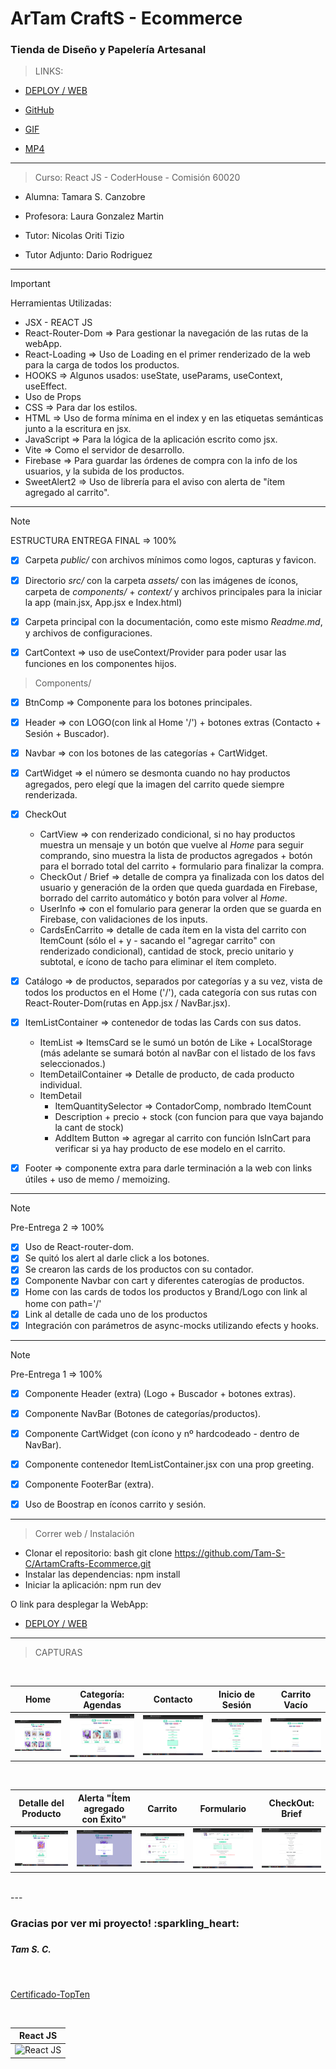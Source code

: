 <h1>ArTam CraftS - Ecommerce</h1>
<h3>Tienda de Diseño y Papelería Artesanal </h3>

> LINKS:

* [DEPLOY / WEB](https://tam-s-c.github.io/ArtamCrafts-Ecommerce/) 

* [GitHub](https://github.com/Tam-S-C/ArtamCrafts-Ecommerce)

* [GIF](https://drive.google.com/file/d/1ThdLtC8saNLauPwB9nOo53UXHFYm10E-/view?usp=sharing)

* [MP4](https://drive.google.com/file/d/1pySEPA8fCn9KWKmDcm-UkP3RCABIpMAZ/view?usp=sharing)
  

---

> Curso: React JS - CoderHouse - Comisión 60020

* Alumna: Tamara S. Canzobre

* Profesora: Laura Gonzalez Martin
* Tutor: Nicolas Oriti Tizio
* Tutor Adjunto: Dario Rodriguez

---

> [!IMPORTANT]
> Herramientas Utilizadas:

* JSX - REACT JS
* React-Router-Dom => Para gestionar la navegación de las rutas de la webApp.
* React-Loading => Uso de Loading en el primer renderizado de la web para la carga de todos los productos.
* HOOKS => Algunos usados: useState, useParams, useContext, useEffect.
* Uso de Props
* CSS => Para dar los estilos.
* HTML => Uso de forma mínima en el index y en las etiquetas semánticas junto a la escritura en jsx.
* JavaScript => Para la lógica de la aplicación escrito como jsx.
* Vite => Como el servidor de desarrollo.
* Firebase => Para guardar las órdenes de compra con la info de los usuarios, y la subida de los productos.
* SweetAlert2 => Uso de librería para el aviso con alerta de "ítem agregado al carrito".


---

> [!NOTE] 
> ESTRUCTURA
> ENTREGA FINAL => 100%


- [x] Carpeta *public/* con archivos mínimos como logos, capturas y favicon.

- [x] Directorio *src/* con la carpeta *assets/* con las imágenes de íconos, carpeta de *components/* + *context/* y archivos principales para la iniciar la app (main.jsx, App.jsx e Index.html)

- [x] Carpeta principal con la documentación, como este mismo *Readme.md*, y archivos de configuraciones.

- [x] CartContext => uso de useContext/Provider para poder usar las funciones en los componentes hijos.

> Components/

- [x] BtnComp => Componente para los botones principales.

- [x] Header => con LOGO(con link al Home '/') + botones extras (Contacto + Sesión + Buscador).

- [x] Navbar => con los botones de las categorías + CartWidget.

- [x] CartWidget => el número se desmonta cuando no hay productos agregados, 
pero elegí que la imagen del carrito quede siempre renderizada.

- [x] CheckOut
    *   CartView => con renderizado condicional, si no hay productos muestra un mensaje y un botón que vuelve al *Home* para seguir comprando, sino muestra la lista de productos agregados + botón para el borrado total del carrito + formulario para finalizar la compra.
    *   CheckOut / Brief => detalle de compra ya finalizada con los datos del usuario y generación de la orden que queda guardada en Firebase, borrado del carrito automático y botón para volver al *Home*.
    *   UserInfo => con el fomulario para generar la orden que se guarda en Firebase, con validaciones de los inputs.
    *   CardsEnCarrito => detalle de cada ítem en la vista del carrito con ItemCount (sólo el + y - sacando el "agregar carrito" con renderizado condicional), cantidad de stock, precio unitario y subtotal, e ícono de tacho para eliminar el ítem completo.

- [x] Catálogo => de productos, separados por categorías y a su vez, 
vista de todos los productos en el Home ('/'), cada categoría con sus rutas con React-Router-Dom(rutas en App.jsx / NavBar.jsx).

- [x] ItemListContainer => contenedor de todas las Cards con sus datos.
    * ItemList => ItemsCard se le sumó un botón de Like + LocalStorage (más adelante se sumará botón al navBar con el listado de los favs seleccionados.)
    * ItemDetailContainer => Detalle de producto, de cada producto individual.
    * ItemDetail
        * ItemQuantitySelector => ContadorComp, nombrado ItemCount
        * Description + precio + stock (con funcion para que vaya bajando la cant de stock)
        * AddItem Button => agregar al carrito con función IsInCart para verificar si ya hay producto de ese modelo en el carrito.

- [x] Footer => componente extra para darle terminación a la web con links útiles + uso de memo / memoizing.


---

> [!NOTE]
> Pre-Entrega 2 => 100%

- [x] Uso de React-router-dom.
- [x] Se quitó los alert al darle click a los botones.
- [x] Se crearon las cards de los productos con su contador.
- [x] Componente Navbar con cart y diferentes caterogías de productos.
- [x] Home con las cards de todos los productos y Brand/Logo con link al home con path='/'
- [x] Link al detalle de cada uno de los productos
- [x] Integración con parámetros de async-mocks utilizando efects y hooks.

---

> [!NOTE]
> Pre-Entrega 1 => 100%

- [x] Componente Header (extra) (Logo + Buscador + botones extras).
- [x] Componente NavBar (Botones de categorías/productos).
- [x] Componente CartWidget (con ícono y nº hardcodeado - dentro de NavBar).
- [x] Componente contenedor ItemListContainer.jsx con una prop greeting.
- [x] Componente FooterBar (extra). 
- [x] Uso de Boostrap en íconos carrito y sesión. 


---

> Correr web / Instalación

* Clonar el repositorio: bash git clone https://github.com/Tam-S-C/ArtamCrafts-Ecommerce.git
* Instalar las dependencias: npm install
* Iniciar la aplicación: npm run dev

O link para desplegar la WebApp:
* [DEPLOY / WEB](https://tam-s-c.github.io/ArtamCrafts-Ecommerce/) 

---

> CAPTURAS

<br>

| **Home** | **Categoría: Agendas** | **Contacto** | **Inicio de Sesión** | **Carrito Vacío** |
|:--:|:--:|:--:|:--:|:--:|
| ![Home](https://github.com/Tam-S-C/ArtamCrafts-Ecommerce/blob/main/src/assets/capturas/home.png?raw=true) | ![Categorías](https://github.com/Tam-S-C/ArtamCrafts-Ecommerce/blob/main/src/assets/capturas/catAgendas.png?raw=true) | ![Contacto](https://github.com/Tam-S-C/ArtamCrafts-Ecommerce/blob/main/src/assets/capturas/contacto.png?raw=true) | ![Sesion](https://github.com/Tam-S-C/ArtamCrafts-Ecommerce/blob/main/src/assets/capturas/sesion.png?raw=true) | ![Carrito Vacío](https://github.com/Tam-S-C/ArtamCrafts-Ecommerce/blob/main/src/assets/capturas/carritoVacio.png?raw=true) |

<br>

| **Detalle del Producto** | **Alerta "Ítem agregado con Éxito"** | **Carrito** | **Formulario** | **CheckOut: Brief** |
|:--:|:--:|:--:|:--:|:--:|
| ![Detalle](https://github.com/Tam-S-C/ArtamCrafts-Ecommerce/blob/main/src/assets/capturas/detalle.png?raw=true) | ![Alerta](https://github.com/Tam-S-C/ArtamCrafts-Ecommerce/blob/main/src/assets/capturas/alerta.png?raw=true) | ![Carrito](https://github.com/Tam-S-C/ArtamCrafts-Ecommerce/blob/main/src/assets/capturas/carrito.png?raw=true) | ![Form](https://github.com/Tam-S-C/ArtamCrafts-Ecommerce/blob/main/src/assets/capturas/form.png?raw=true) | ![Brief](https://github.com/Tam-S-C/ArtamCrafts-Ecommerce/blob/main/src/assets/capturas/brief.png?raw=true) |

<br>
---
<br>

<h3>Gracias por ver mi proyecto! :sparkling_heart: <h3>
<h5>Tam S. C.</h5>
<br>
   
[Certificado-TopTen](https://www.coderhouse.com/ar/certificados/66f716c14adcbaf2695292c5?lang=es) 
  
<br>
   
| **React JS** |
|:--:|
|![React JS](https://media.licdn.com/dms/image/v2/D4D2DAQElCZ9deok7oQ/profile-treasury-image-shrink_800_800/profile-treasury-image-shrink_800_800/0/1728162521293?e=1728878400&v=beta&t=9Sc47SYH7H8VmoM7ms_WnDFYuQWoMoJWhT5RiH9m5jc)|


<br>

